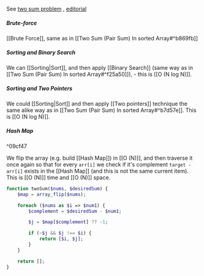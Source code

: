 See [two sum problem](https://leetcode.com/problems/two-sum/description/) , [editorial](https://www.geeksforgeeks.org/check-if-pair-with-given-sum-exists-in-array/)

##### Brute-force

[[Brute Force]], same as in [[Two Sum (Pair Sum) In sorted Array#^b869fb]]

##### Sorting and Binary Search

We can [[Sorting|Sort]], and then apply [[Binary Search]] (same way as in [[Two Sum (Pair Sum) In sorted Array#^f25a50]]), - this is [[O (N log N)]].

##### Sorting and Two Pointers

We could [[Sorting|Sort]] and then apply [[Two pointers]] technique the same alike way as in [[Two Sum (Pair Sum) In sorted Array#^b7d57e]]. This is [[O (N log N)]].

##### Hash Map
^09cf47

We flip the array (e.g. build [[Hash Map]]) in [[O (N)]], and then traverse it once again so that for every `arr[i]` we check if it's complement `target - arr[i]` exists in the [[Hash Map]] (and this is not the same current item). This is [[O (N)]] time and [[O (N)]] space.

```php
function twoSum($nums, $desiredSum) {
    $map = array_flip($nums);

    foreach ($nums as $i => $num1) {
        $complement = $desiredSum - $num1;

        $j = $map[$complement] ?? -1;

        if (~$j && $j !== $i) {
            return [$i, $j];
        }
    }

    return [];
}
```
